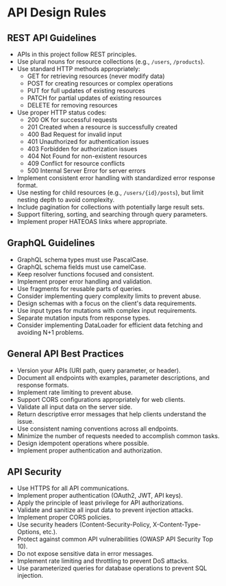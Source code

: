 # API Design Rules

## REST API Guidelines

- APIs in this project follow REST principles.
- Use plural nouns for resource collections (e.g., `/users`, `/products`).
- Use standard HTTP methods appropriately:
  - GET for retrieving resources (never modify data)
  - POST for creating resources or complex operations
  - PUT for full updates of existing resources
  - PATCH for partial updates of existing resources
  - DELETE for removing resources
- Use proper HTTP status codes:
  - 200 OK for successful requests
  - 201 Created when a resource is successfully created
  - 400 Bad Request for invalid input
  - 401 Unauthorized for authentication issues
  - 403 Forbidden for authorization issues
  - 404 Not Found for non-existent resources
  - 409 Conflict for resource conflicts
  - 500 Internal Server Error for server errors
- Implement consistent error handling with standardized error response format.
- Use nesting for child resources (e.g., `/users/{id}/posts`), but limit nesting depth to avoid complexity.
- Include pagination for collections with potentially large result sets.
- Support filtering, sorting, and searching through query parameters.
- Implement proper HATEOAS links where appropriate.

## GraphQL Guidelines

- GraphQL schema types must use PascalCase.
- GraphQL schema fields must use camelCase.
- Keep resolver functions focused and consistent.
- Implement proper error handling and validation.
- Use fragments for reusable parts of queries.
- Consider implementing query complexity limits to prevent abuse.
- Design schemas with a focus on the client's data requirements.
- Use input types for mutations with complex input requirements.
- Separate mutation inputs from response types.
- Consider implementing DataLoader for efficient data fetching and avoiding N+1 problems.

## General API Best Practices

- Version your APIs (URI path, query parameter, or header).
- Document all endpoints with examples, parameter descriptions, and response formats.
- Implement rate limiting to prevent abuse.
- Support CORS configurations appropriately for web clients.
- Validate all input data on the server side.
- Return descriptive error messages that help clients understand the issue.
- Use consistent naming conventions across all endpoints.
- Minimize the number of requests needed to accomplish common tasks.
- Design idempotent operations where possible.
- Implement proper authentication and authorization.

## API Security

- Use HTTPS for all API communications.
- Implement proper authentication (OAuth2, JWT, API keys).
- Apply the principle of least privilege for API authorizations.
- Validate and sanitize all input data to prevent injection attacks.
- Implement proper CORS policies.
- Use security headers (Content-Security-Policy, X-Content-Type-Options, etc.).
- Protect against common API vulnerabilities (OWASP API Security Top 10).
- Do not expose sensitive data in error messages.
- Implement rate limiting and throttling to prevent DoS attacks.
- Use parameterized queries for database operations to prevent SQL injection.
